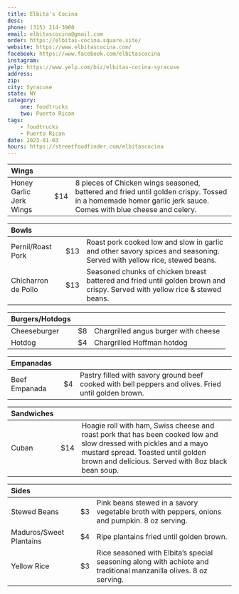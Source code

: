 ```yaml
---
title: Elbita's Cocina
desc: 
phone: (315) 214-3900
email: elbitascocina@gmail.com
order: https://elbitas-cocina.square.site/
website: https://www.elbitascocina.com/
facebook: https://www.facebook.com/elbitascocina
instagram: 
yelp: https://www.yelp.com/biz/elbitas-cocina-syracuse
address: 
zip: 
city: Syracuse
state: NY
category:
    one: foodtrucks
    two: Puerto Rican
tags: 
    - foodtrucks
    - Puerto Rican
date: 2023-01-03
hours: https://streetfoodfinder.com/elbitascocina
---
```


| Wings | | |
| :--- | :--- | :--- |
| Honey Garlic Jerk Wings | $14 | 8 pieces of Chicken wings seasoned, battered and fried until golden crispy. Tossed in a homemade homer garlic jerk sauce. Comes with blue cheese and celery. |

| Bowls | | |
| :--- | :--- | :--- |
| Pernil/Roast Pork | $13 | Roast pork cooked low and slow in garlic and other savory spices and seasoning. Served with yellow rice, stewed beans. |
| Chicharron de Pollo | $13 | Seasoned chunks of chicken breast battered and fried until golden brown and crispy. Served with yellow rice & stewed beans. |

| Burgers/Hotdogs | | |
| :--- | :--- | :--- |
| Cheeseburger | $8 | Chargrilled angus burger with cheese |
| Hotdog | $4 | Chargrilled Hoffman hotdog |

| Empanadas | | |
| :--- | :--- | :--- |
| Beef Empanada | $4 | Pastry filled with savory ground beef cooked with bell peppers and olives. Fried until golden brown. |

| Sandwiches | | |
| :--- | :--- | :--- |
| Cuban | $14 | Hoagie roll with ham, Swiss cheese and roast pork that has been cooked low and slow dressed with pickles and a mayo mustard spread. Toasted until golden brown and delicious. Served with 8oz black bean soup. |

| Sides | | |
| :--- | :--- | :--- |
| Stewed Beans | $3 | Pink beans stewed in a savory vegetable broth with peppers, onions and pumpkin. 8 oz serving. |
| Maduros/Sweet Plantains | $4 | Ripe plantains fried until golden brown. |
| Yellow Rice  | $3 | Rice seasoned with Elbita’s special seasoning along with achiote and traditional manzanilla olives. 8 oz serving. |
